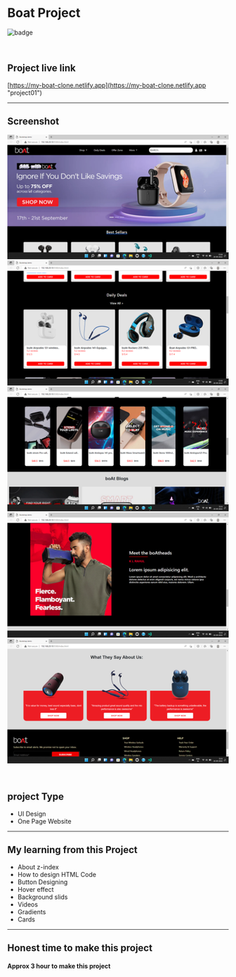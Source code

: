 # Boat Project



![badge](https://img.shields.io/badge/Technologies-HTML/CSS/Bootstrap-green)

<br>

## Project live link
[https://my-boat-clone.netlify.app](https://my-boat-clone.netlify.app "project01")

<hr>

## Screenshot
![](./screenshots/01.png)
![](./screenshots/02.png)
![](./screenshots/03.png)
![](./screenshots/04.png)
![](./screenshots/05.png)

<br>

## project Type
- UI Design
- One Page Website

<hr>

## My learning from this Project
- About z-index
- How to design HTML Code
- Button Designing
- Hover effect
- Background slids
- Videos
- Gradients
- Cards


<hr>

## Honest time to make this project
#### Approx 3 hour to make this project